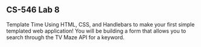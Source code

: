 ## CS-546 Lab 8

Template Time
Using HTML, CSS, and Handlebars to make your first simple templated web application! You will be building a form that allows you to search through the TV Maze API for a keyword.

